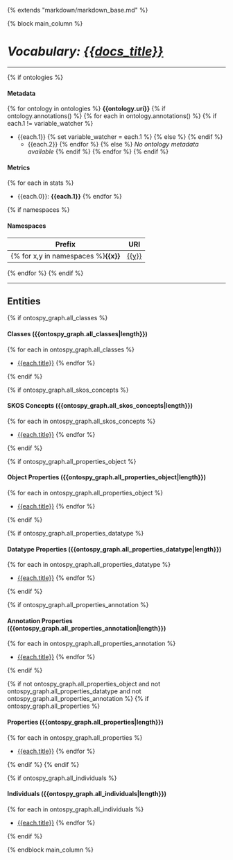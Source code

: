 {% extends "markdown/markdown_base.md" %}


{% block main_column %}

# _Vocabulary: [{{docs_title}}](index.md)_

---

{% if ontologies %}
#### Metadata
{% for ontology in ontologies %}
**{{ontology.uri}}**
{% if ontology.annotations() %}
{% for each in ontology.annotations() %}
{% if each.1 != variable_watcher  %}
* {{each.1}}
{% set variable_watcher = each.1 %}
{% else %}
{% endif %}
    * {{each.2}}
{% endfor %}
{% else %}
_No ontology metadata available_
{% endif %}
{% endfor %}
{% endif %}


#### Metrics
{% for each in stats %}
* {{each.0}}: **{{each.1}}**
{% endfor %}



{% if namespaces %}
#### Namespaces

Prefix   | URI      |
---------|----------|
{% for x,y in namespaces %}**{{x}}**| [{{y}}]({{y}} "Open Url")|
 {% endfor %}
{% endif %}


---


## Entities  

{% if ontospy_graph.all_classes %}
#### Classes ({{ontospy_graph.all_classes|length}})

{% for each in ontospy_graph.all_classes %}
- [{{each.title}}]({{each.slug}}.md "Open")
{% endfor %}

{% endif %}


{% if ontospy_graph.all_skos_concepts %}
#### SKOS Concepts ({{ontospy_graph.all_skos_concepts|length}})

{% for each in ontospy_graph.all_skos_concepts  %}
- [{{each.title}}]({{each.slug}}.md "Open")
{% endfor %}

{% endif %}


{% if ontospy_graph.all_properties_object %}
#### Object Properties ({{ontospy_graph.all_properties_object|length}})

{% for each in ontospy_graph.all_properties_object %}
- [{{each.title}}]({{each.slug}}.md "Open")
{% endfor %}

{% endif %}


{% if ontospy_graph.all_properties_datatype %}
#### Datatype Properties ({{ontospy_graph.all_properties_datatype|length}})

{% for each in ontospy_graph.all_properties_datatype %}
- [{{each.title}}]({{each.slug}}.md "Open")
{% endfor %}

{% endif %}


{% if ontospy_graph.all_properties_annotation %}
#### Annotation Properties ({{ontospy_graph.all_properties_annotation|length}})

{% for each in ontospy_graph.all_properties_annotation  %}
- [{{each.title}}]({{each.slug}}.md "Open")
{% endfor %}

{% endif %}


{% if not ontospy_graph.all_properties_object and not ontospy_graph.all_properties_datatype and not ontospy_graph.all_properties_annotation %}
{% if ontospy_graph.all_properties %}
#### Properties ({{ontospy_graph.all_properties|length}})

{% for each in ontospy_graph.all_properties  %}
- [{{each.title}}]({{each.slug}}.md "Open")
{% endfor %}

{% endif %}
{% endif %}


{% if ontospy_graph.all_individuals %}
#### Individuals ({{ontospy_graph.all_individuals|length}})

{% for each in ontospy_graph.all_individuals  %}
- [{{each.title}}]({{each.slug}}.md "Open")
{% endfor %}

{% endif %}


{% endblock main_column %}
